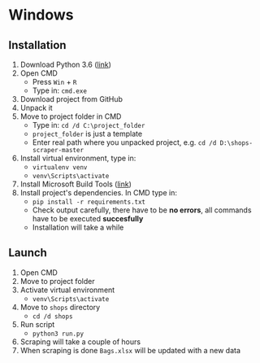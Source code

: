# Windows

## Installation
1. Download Python 3.6 ([link](https://www.python.org/downloads/windows/))
1. Open CMD
   - Press `Win` + `R`
   - Type in: `cmd.exe`
1. Download project from GitHub
1. Unpack it
1. Move to project folder in CMD
   - Type in: `cd /d C:\project_folder`
   - `project_folder` is just a template
   - Enter real path where you unpacked project, e.g. `cd /d D:\shops-scraper-master`
1. Install virtual environment, type in: 
   - `virtualenv venv`
   - `venv\Scripts\activate`
1. Install Microsoft Build Tools ([link](https://www.microsoft.com/en-us/download/details.aspx?id=48159&ranMID=24542&ranEAID=je6NUbpObpQ&ranSiteID=je6NUbpObpQ-ssahJLOBHslxW96rArFYOQ&epi=je6NUbpObpQ-ssahJLOBHslxW96rArFYOQ&irgwc=1&OCID=AID681541_aff_7593_1243925&tduid=(ir_w8F3Uex8PV0Mzu7UEdzN2ycQUkjVBxU5XxduzU0)(7593)(1243925)(je6NUbpObpQ-ssahJLOBHslxW96rArFYOQ)()&irclickid=w8F3Uex8PV0Mzu7UEdzN2ycQUkjVBxU5XxduzU0))
1. Install project's dependencies. In CMD type in:
   - `pip install -r requirements.txt`
   - Check output carefully, there have to be **no errors**, all commands have to be executed **succesfully**
   - Installation will take a while

## Launch
1. Open CMD
1. Move to project folder
1. Activate virtual environment
   - `venv\Scripts\activate`
1. Move to `shops` directory
   - `cd /d shops`
1. Run script
   - `python3 run.py`
1. Scraping will take a couple of hours
1. When scraping is done `Bags.xlsx` will be updated with a new data
